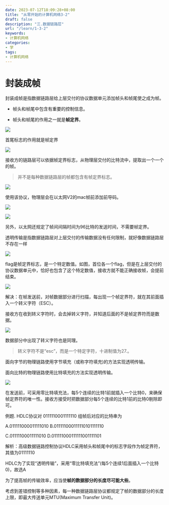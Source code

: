 ```yaml
---
date: 2023-07-12T18:09:28+08:00
title: "从零开始的计算机网络3-2"
draft: false
description: "三.数据链路层"
url: "/learn/1-3-2"
keywords:
- 计算机网络
categories:
- 学
tags:
- 计算机网络
---
```


# 封装成帧

封装成帧是指数据链路层给上层交付的协议数据单元添加帧头和帧尾使之成为帧。

- 帧头和帧尾中包含有重要的控制信息。

- 帧头和帧尾的作用之一就是**帧定界**。

![](https://img.0pt.im/computernet/3-2/3-2-1.png)

首尾标志的作用就是帧定界

![](https://img.0pt.im/computernet/3-2/3-2-2.png)

接收方的链路层可以依据帧定界标志，从物理层交付的比特流中，提取出一个一个的帧。

> 并不是每种数据链路层的帧都包含有帧定界标志。

![](https://img.0pt.im/computernet/3-2/3-2-3.png)

使用该协议，物理层会在以太网V2的mac帧前添加前导码。

![](https://img.0pt.im/computernet/3-2/3-2-4.png)



![](https://img.0pt.im/computernet/3-2/3-2-5.png)

另外，以太网还规定了帧间间隔时间为96比特的发送时间，不需要帧定界。



透明传输是指数据链路层对上层交付的传输数据没有任何限制，就好像数据链路层不存在一样

![](https://img.0pt.im/computernet/3-2/3-2-6.png)

flag是帧定界标志，是一个特定数值。如图，首位各一个flag，但是在上层交付的协议数据单元中，恰好也包含了这个特定数值，接收方就不能正确接收帧，会提前结束。

![](https://img.0pt.im/computernet/3-2/3-2-7.png)

解决：在帧发送前，对帧数据部分进行扫描，每出现一个帧定界符，就在其前面插入一个转义字符（ESC）。

接收方在收到转义字符时，会去掉转义字符，并知道后面的不是帧定界符而是数据。

![](https://img.0pt.im/computernet/3-2/3-2-8.png)

数据部分中出现了转义字符也是同理。

> 转义字符不是“esc”，而是一个特定字符，十进制值为27.。

面向字节的物理链路使用字节填充（或称字符填充)的方法实现透明传输。

面向比特的物理链路使用比特填充的方法实现透明传输。

![](https://img.0pt.im/computernet/3-2/3-2-9.png)

在发送前，可采用零比特填充法，每5个连续的比特1前就插入一个比特0，来确保帧定界符的唯一性。接收方接受时把数据部分每5个连续的比特1前的比特0剔除即可。

例题. HDLC协议对 0111110001111110 组帧后对应的比特串为

A.011111000011111010  B.011111000111110101111110  

C.01111100011111010  D.011111000111111001111101

解析：高级数据链路控制协议HDLC采用帧头和帧尾中的标志字段作为帧定界符，其值为01111110

HDLC为了实现“透明传输”，采用“零比特填充法”(每5个连续1后面插入一个比特0)，故选A



为了提高帧的传输效率，应当使**帧的数据部分的长度尽可能大些**。

考虑到差错控制等多种因素，每一种数据链路层协议都规定了帧的数据部分的长度上限，即最大传送单元MTU(Maximum Transfer Unit)。
